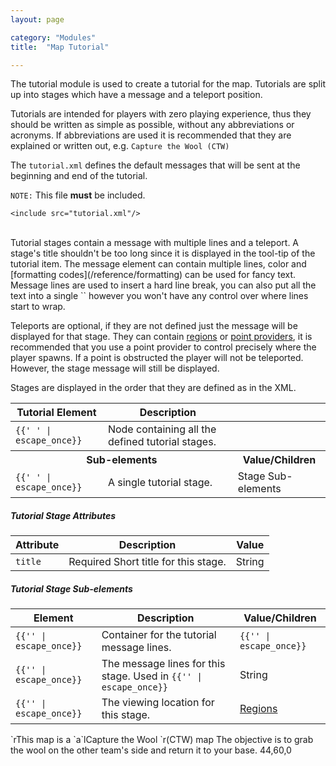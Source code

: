 ```yaml
---
layout: page

category: "Modules"
title:  "Map Tutorial"

---
```


The tutorial module is used to create a tutorial for the map. Tutorials are split up into stages which have a message and a teleport position.

Tutorials are intended for players with zero playing experience, thus they should be written as simple as possible, without any abbreviations or acronyms. If abbreviations are used it is recommended that they are explained or written out, e.g. `Capture the Wool (CTW)`

The `tutorial.xml` defines the default messages that will be sent at the beginning and end of the tutorial.

`NOTE:` This file **must** be included.

    <include src="tutorial.xml"/>

<br/>
Tutorial stages contain a message with multiple lines and a teleport. A stage's title shouldn't be too long since it is displayed in the tool-tip of the tutorial item.
The message element can contain multiple lines, color and [formatting codes](/reference/formatting) can be used for fancy text. Message lines are used to insert a hard line break, you can also put all the text into a single `<line>` however you won't have any control over where lines start to wrap.

Teleports are optional, if they are not defined just the message will be displayed for that stage. They can contain [regions](/modules/regions) or [point providers](/modules/regions#pointProviders), it is recommended that you use a point provider to control precisely where the player spawns. If a point is obstructed the player will not be teleported. However, the stage message will still be displayed.

Stages are displayed in the order that they are defined as in the XML.
<div class='table-responsive'>
  <table class='table table-striped table-condensed'>
    <thead>
      <tr>
        <th>Tutorial Element</th>
        <th>Description</th>
        <th></th>
      </tr>
    </thead>
    <tbody>
      <tr>
        <td>
          <span class='highlight'>
            <code>{{'<tutorial> </tutorial>' | escape_once}}</code>
          </span>
        </td>
        <td>Node containing all the defined tutorial stages.</td>
        <td></td>
      </tr>
      <tr>
        <th colspan='2'>Sub-elements</th>
        <th>Value/Children</th>
      </tr>
      <tr>
        <td>
          <span class='highlight'>
            <code>{{'<stage> </stage>' | escape_once}}</code>
          </span>
        </td>
        <td>
          A single tutorial stage.
        </td>
        <td>
          <span class='label label-default'>Stage Sub-elements</span>
        </td>
      </tr>
    </tbody>
  </table>
</div>
<h5>Tutorial Stage Attributes</h5>
<div class='table-responsive'>
  <table class='table table-striped table-condensed'>
    <thead>
      <tr>
        <th>Attribute</th>
        <th>Description</th>
        <th>Value</th>
      </tr>
    </thead>
    <tbody>
      <tr>
        <td>
          <code>title</code>
        </td>
        <td>
          <span class='label label-danger'>Required</span>
          Short title for this stage.
        </td>
        <td>
          <span class='label label-primary'>String</span>
        </td>
      </tr>
    </tbody>
  </table>
</div>
<h5>Tutorial Stage Sub-elements</h5>
<div class='table-responsive'>
  <table class='table table-striped table-condensed'>
    <thead>
      <tr>
        <th>Element</th>
        <th>Description</th>
        <th>Value/Children</th>
      </tr>
    </thead>
    <tbody>
      <tr>
        <td>
          <span class='highlight'>
            <code>{{'<message>' | escape_once}}</code>
          </span>
        </td>
        <td>Container for the tutorial message lines.</td>
        <td>
          <code>{{'<line>' | escape_once}}</code>
        </td>
      </tr>
      <tr>
        <td>
          <span class='highlight'>
            <code>{{'<line>' | escape_once}}</code>
          </span>
        </td>
        <td>
          The message lines for this stage. Used in
          <code>{{'<message>' | escape_once}}</code>
        </td>
        <td>
          <span class='label label-primary'>String</span>
        </td>
      </tr>
      <tr>
        <td>
          <span class='highlight'>
            <code>{{'<teleport>' | escape_once}}</code>
          </span>
        </td>
        <td>The viewing location for this stage.</td>
        <td>
          <a href='/modules/regions'>Regions</a>
        </td>
      </tr>
    </tbody>
  </table>
</div>
    <tutorial>
        <stage title="Capture the Wool">
            <message>
                <line>`rThis map is a `a`lCapture the Wool `r(CTW) map</line>
                <line>The objective is to grab the wool on the other team's side and return it to your base.</line>
            </message>
            <teleport>
                <point yaw="90" pitch="50">44,60,0</point>
            </teleport>
        </stage>
        <!-- next stages -->
    </tutorial>
